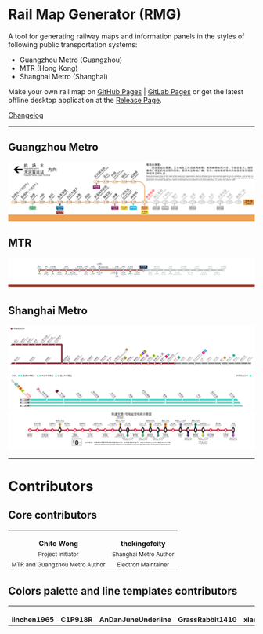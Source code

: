 # Rail Map Generator (RMG)

A tool for generating railway maps and information panels in the styles of following public transportation systems:

- Guangzhou Metro (Guangzhou)
- MTR (Hong Kong)
- Shanghai Metro (Shanghai)

Make your own rail map on [GitHub Pages](https://wongchito.github.io/RailMapGenerator) | [GitLab Pages](https://chitowong.gitlab.io/RailMapGenerator) or get the latest offline desktop application at the [Release Page](https://github.com/wongchito/RailMapGenerator/releases).

[Changelog](https://github.com/wongchito/RailMapGenerator/wiki/Change-Log)

---

## Guangzhou Metro

![gzmetro-3-railmap](docs/imgs/gzmetro-3-railmap.png)

## MTR

![mtr-tuenma-railmap](docs/imgs/mtr-tuenma-railmap.png)

## Shanghai Metro

![shmetro-11-railmap](docs/imgs/shmetro-11-railmap.png)
![shmetro-16-railmap](docs/imgs/shmetro-16-railmap.png)
![shmetro-1-indoor](docs/imgs/shmetro-1-indoor.png)

---

# Contributors

## Core contributors

<table>
  <tr>
    <td align="center" style="border-width:0px">
      <a herf="https://github.com/wongchito">
        <img src="https://github.com/wongchito.png" width="100px;" alt="" /><br/>
        <b>Chito Wong</b><br/>
      </a>
      <sub>Project initiator</sub><br/>
      <sub>MTR and Guangzhou Metro Author</sub><br/>
    </td>
    <td align="center" style="border-width:0px">
      <a herf="https://github.com/thekingofcity">
        <img src="https://github.com/thekingofcity.png" width="100px;" alt="" /><br/>
        <b>thekingofcity</b><br/>
      </a>
      <sub>Shanghai Metro Author</sub><br/>
      <sub>Electron Maintainer</sub><br/>
    </td>
  </tr>
</table>

## Colors palette and line templates contributors

<table>
  <tr>
    <td align="center" style="border-width:0px">
      <a herf="https://github.com/linchen1965">
        <img src="https://github.com/linchen1965.png" width="100px;" alt=""><br/>
        <b>linchen1965</b><br/>
      </a>
    </td>
    <td align="center" style="border-width:0px">
      <a herf="https://github.com/C1P918R">
        <img src="https://github.com/C1P918R.png" width="100px;" alt=""><br/>
        <b>C1P918R</b><br/>
      </a>
    </td>
    <td align="center" style="border-width:0px">
      <a herf="https://github.com/AnDanJuneUnderline">
        <img src="https://github.com/AnDanJuneUnderline.png" width="100px;" alt=""><br/>
        <b>AnDanJuneUnderline</b><br/>
      </a>
    </td>
    <td align="center" style="border-width:0px">
      <a herf="https://github.com/GrassRabbit1410">
        <img src="https://github.com/GrassRabbit1410.png" width="100px;" alt=""><br/>
        <b>GrassRabbit1410</b><br/>
      </a>
    </td>
    <td align="center" style="border-width:0px">
      <a herf="https://github.com/xiany114514">
        <img src="https://github.com/xiany114514.png" width="100px;" alt=""><br/>
        <b>xiany114514</b><br/>
      </a>
    </td>
    <td align="center" style="border-width:0px">
      <a herf="https://github.com/Andy1782010">
        <img src="https://github.com/Andy1782010.png" width="100px;" alt=""><br/>
        <b>Andy1782010</b><br/>
      </a>
    </td>
    <td align="center" style="border-width:0px">
      <a herf="https://github.com/Thomastzc">
        <img src="https://github.com/Thomastzc.png" width="100px;" alt=""><br/>
        <b>Thomastzc</b><br/>
      </a>
    </td>
    <td align="center" style="border-width:0px">
      <a herf="https://github.com/Tianxiu11111">
        <img src="https://github.com/Tianxiu11111.png" width="100px;" alt=""><br/>
        <b>Tianxiu11111</b><br/>
      </a>
    </td>
  </tr>
</table>

<!-- ## User guide

### Getting started

-   use current canvas or click 'new canvas'

### Adding stations

### Adding interchanges

### Adding branches

### Saving jobs

### Exporting -->
